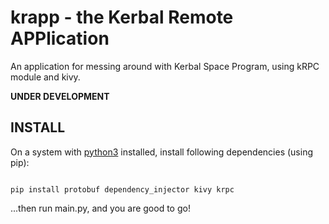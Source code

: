 krapp - the Kerbal Remote APPlication
=====================================

An application for messing around with Kerbal Space Program, using kRPC module and kivy.

__UNDER DEVELOPMENT__

INSTALL
-------
On a system with [python3](https://www.python.org/) installed, install following dependencies (using pip):

<code>
pip install protobuf dependency_injector kivy krpc
</code>

...then run main.py, and you are good to go!
